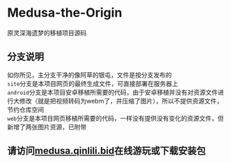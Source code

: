 # Medusa-the-Origin
原灵深海遗梦的移植项目源码

## 分支说明
如你所见，主分支干净的像阿草的银屯，文件是按分支发布的  
`site`分支是本项目网页的最终生成文件，可直接部署在服务器上  
`android`分支是本项目安卓移植所需要的代码，由于安卓移植并没有对资源文件进行大修改（就是把视频转码为webm了，并压缩了图片），所以不提供资源文件，节约仓库空间  
`web`分支是本项目网页移植所需要的代码，一样没有提供没有变化的资源文件，但新增了两张图片资源，已附带  

## 请访问[medusa.qinlili.bid](https://medusa.qinlili.bid)在线游玩或下载安装包